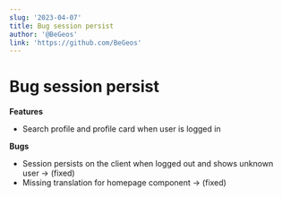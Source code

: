 ```yaml
---
slug: '2023-04-07'
title: Bug session persist
author: '@BeGeos'
link: 'https://github.com/BeGeos'
---
```


# Bug session persist

**Features**

- Search profile and profile card when user is logged in

**Bugs**

- Session persists on the client when logged out and shows unknown user &rarr; (fixed)
- Missing translation for homepage component &rarr; (fixed)
